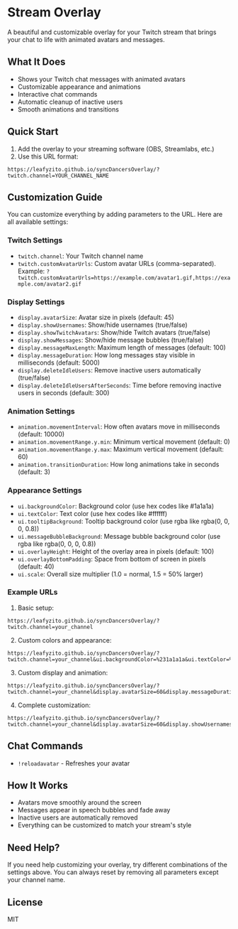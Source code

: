 # Stream Overlay

A beautiful and customizable overlay for your Twitch stream that brings your chat to life with animated avatars and messages.

## What It Does

- Shows your Twitch chat messages with animated avatars
- Customizable appearance and animations
- Interactive chat commands
- Automatic cleanup of inactive users
- Smooth animations and transitions

## Quick Start

1. Add the overlay to your streaming software (OBS, Streamlabs, etc.)
2. Use this URL format:
```
https://leafyzito.github.io/syncDancersOverlay/?twitch.channel=YOUR_CHANNEL_NAME
```

## Customization Guide

You can customize everything by adding parameters to the URL. Here are all available settings:

### Twitch Settings
- `twitch.channel`: Your Twitch channel name
- `twitch.customAvatarUrls`: Custom avatar URLs (comma-separated). Example: `?twitch.customAvatarUrls=https://example.com/avatar1.gif,https://example.com/avatar2.gif`

### Display Settings
- `display.avatarSize`: Avatar size in pixels (default: 45)
- `display.showUsernames`: Show/hide usernames (true/false)
- `display.showTwitchAvatars`: Show/hide Twitch avatars (true/false)
- `display.showMessages`: Show/hide message bubbles (true/false)
- `display.messageMaxLength`: Maximum length of messages (default: 100)
- `display.messageDuration`: How long messages stay visible in milliseconds (default: 5000)
- `display.deleteIdleUsers`: Remove inactive users automatically (true/false)
- `display.deleteIdleUsersAfterSeconds`: Time before removing inactive users in seconds (default: 300)

### Animation Settings
- `animation.movementInterval`: How often avatars move in milliseconds (default: 10000)
- `animation.movementRange.y.min`: Minimum vertical movement (default: 0)
- `animation.movementRange.y.max`: Maximum vertical movement (default: 60)
- `animation.transitionDuration`: How long animations take in seconds (default: 3)

### Appearance Settings
- `ui.backgroundColor`: Background color (use hex codes like #1a1a1a)
- `ui.textColor`: Text color (use hex codes like #ffffff)
- `ui.tooltipBackground`: Tooltip background color (use rgba like rgba(0, 0, 0, 0.8))
- `ui.messageBubbleBackground`: Message bubble background color (use rgba like rgba(0, 0, 0, 0.8))
- `ui.overlayHeight`: Height of the overlay area in pixels (default: 100)
- `ui.overlayBottomPadding`: Space from bottom of screen in pixels (default: 40)
- `ui.scale`: Overall size multiplier (1.0 = normal, 1.5 = 50% larger)

### Example URLs

1. Basic setup:
```
https://leafyzito.github.io/syncDancersOverlay/?twitch.channel=your_channel
```

2. Custom colors and appearance:
```
https://leafyzito.github.io/syncDancersOverlay/?twitch.channel=your_channel&ui.backgroundColor=%231a1a1a&ui.textColor=%23ffffff&ui.scale=1.1
```

3. Custom display and animation:
```
https://leafyzito.github.io/syncDancersOverlay/?twitch.channel=your_channel&display.avatarSize=60&display.messageDuration=8000&animation.movementInterval=5000&animation.transitionDuration=2
```

4. Complete customization:
```
https://leafyzito.github.io/syncDancersOverlay/?twitch.channel=your_channel&display.avatarSize=60&display.showUsernames=true&display.showMessages=true&display.messageDuration=5000&animation.movementInterval=10000&animation.transitionDuration=3&ui.backgroundColor=%231a1a1a&ui.textColor=%23ffffff&ui.scale=1.1
```

## Chat Commands

- `!reloadavatar` - Refreshes your avatar

## How It Works

- Avatars move smoothly around the screen
- Messages appear in speech bubbles and fade away
- Inactive users are automatically removed
- Everything can be customized to match your stream's style

## Need Help?

If you need help customizing your overlay, try different combinations of the settings above. You can always reset by removing all parameters except your channel name.

## License

MIT
